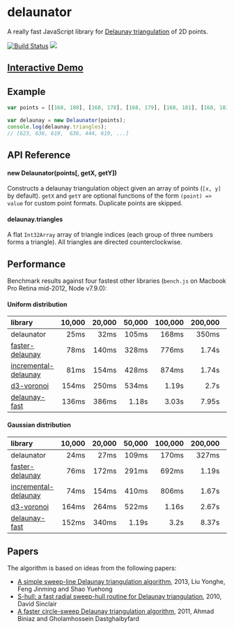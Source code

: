# delaunator

A really fast JavaScript library for
[Delaunay triangulation](https://en.wikipedia.org/wiki/Delaunay_triangulation) of 2D points.

[![Build Status](https://travis-ci.org/mapbox/delaunator.svg?branch=master)](https://travis-ci.org/mapbox/delaunator)
[![](https://img.shields.io/badge/simply-awesome-brightgreen.svg)](https://github.com/mourner/projects)


## [Interactive Demo](https://mapbox.github.io/delaunator/)


## Example

```js
var points = [[168, 180], [168, 178], [168, 179], [168, 181], [168, 183], ...];

var delaunay = new Delaunator(points);
console.log(delaunay.triangles);
// [623, 636, 619,  636, 444, 619, ...]
```


## API Reference

#### new Delaunator(points[, getX, getY])

Constructs a delaunay triangulation object given an array of points (`[x, y]` by default).
`getX` and `getY` are optional functions of the form `(point) => value` for custom point formats.
Duplicate points are skipped.

#### delaunay.triangles

A flat `Int32Array` array of triangle indices (each group of three numbers forms a triangle).
All triangles are directed counterclockwise.


## Performance

Benchmark results against four fastest other libraries
(`bench.js` on Macbook Pro Retina mid-2012, Node v7.9.0):

#### Uniform distribution

library | 10,000 | 20,000 | 50,000 | 100,000 | 200,000 | 500,000 | 1,000,000
:-- | --: | --: | --: | --: | --: | --: | --:
delaunator | 25ms | 32ms | 105ms | 168ms | 350ms | 974ms | 2.46s
[faster-delaunay](https://github.com/Bathlamos/delaunay-triangulation) | 78ms | 140ms | 328ms | 776ms | 1.74s | 3.87s | 6.99s
[incremental-delaunay](https://github.com/mikolalysenko/incremental-delaunay) | 81ms | 154ms | 428ms | 874ms | 1.74s | 4.3s | 9.03s
[d3-voronoi](https://github.com/d3/d3-voronoi) | 154ms | 250ms | 534ms | 1.19s | 2.7s | 7.37s | 18.36s
[delaunay-fast](https://github.com/ironwallaby/delaunay) | 136ms | 386ms | 1.18s | 3.03s | 7.95s | 28.2s | 76.96s

#### Gaussian distribution

library | 10,000 | 20,000 | 50,000 | 100,000 | 200,000 | 500,000 | 1,000,000
:-- | --: | --: | --: | --: | --: | --: | --:
delaunator | 24ms | 27ms | 109ms | 170ms | 327ms | 941ms | 2.03s
[faster-delaunay](https://github.com/Bathlamos/delaunay-triangulation) | 76ms | 172ms | 291ms | 692ms | 1.19s | 3.46s | 6.36s
[incremental-delaunay](https://github.com/mikolalysenko/incremental-delaunay) | 74ms | 154ms | 410ms | 806ms | 1.67s | 4.27s | 8.3s
[d3-voronoi](https://github.com/d3/d3-voronoi) | 164ms | 264ms | 522ms | 1.16s | 2.67s | 7.64s | 18.62s
[delaunay-fast](https://github.com/ironwallaby/delaunay) | 152ms | 340ms | 1.19s | 3.2s | 8.37s | 30.03s | 82.05s

## Papers

The algorithm is based on ideas from the following papers:

- [A simple sweep-line Delaunay triangulation algorithm](http://www.academicpub.org/jao/paperInfo.aspx?paperid=15630), 2013, Liu Yonghe, Feng Jinming and Shao Yuehong
- [S-hull: a fast radial sweep-hull routine for Delaunay triangulation](http://www.s-hull.org/paper/s_hull.pdf), 2010, David Sinclair
- [A faster circle-sweep Delaunay triangulation algorithm](http://cglab.ca/~biniaz/papers/Sweep%20Circle.pdf), 2011, Ahmad Biniaz and Gholamhossein Dastghaibyfard

